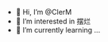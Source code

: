 - 👋 Hi, I’m @ClerM
- 👀 I’m interested in 摆烂
- 🌱 I’m currently learning ...


<!---
ClerM/ClerM is a ✨ special ✨ repository because its `README.md` (this file) appears on your GitHub profile.
You can click the Preview link to take a look at your changes.
--->
